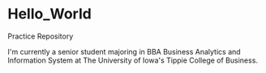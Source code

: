 # Hello_World
Practice Repository

I'm currently a senior student majoring in BBA Business Analytics and Information System at The University of Iowa's Tippie College of Business. 
